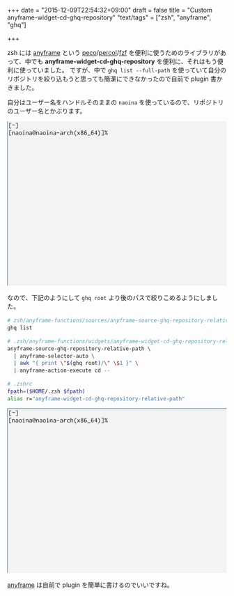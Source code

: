 +++
date = "2015-12-09T22:54:32+09:00"
draft = false
title = "Custom anyframe-widget-cd-ghq-repository"
"text/tags" = ["zsh", "anyframe", "ghq"]

+++

zsh には [anyframe][] という [peco](https://github.com/peco/peco)/[percol](https://github.com/mooz/percol)/[fzf](https://github.com/junegunn/fzf) を便利に使うためのライブラリがあって、中でも **anyframe-widget-cd-ghq-repository** を便利に、それはもう便利に使っていました。
ですが、中で `ghq list --full-path` を使っていて自分のリポジトリを絞り込もうと思っても簡潔にできなかったので自前で plugin 書かきました。

自分はユーザー名をハンドルそのままの `naoina` を使っているので、リポジトリのユーザー名とかぶります。

![before](/image/anyframe-peco-ghq-before.gif)

なので、下記のようにして `ghq root` より後のパスで絞りこめるようにしました。

```zsh
# zsh/anyframe-functions/sources/anyframe-source-ghq-repository-relative-path
ghq list
```


```zsh
# .zsh/anyframe-functions/widgets/anyframe-widget-cd-ghq-repository-relative-path
anyframe-source-ghq-repository-relative-path \
  | anyframe-selector-auto \
  | awk "{ print \"$(ghq root)/\" \$1 }" \
  | anyframe-action-execute cd --
```

```zsh
# .zshrc
fpath=($HOME/.zsh $fpath)
alias r="anyframe-widget-cd-ghq-repository-relative-path"
```

![after](/image/anyframe-peco-ghq-after.gif)

[anyframe][] は自前で plugin を簡単に書けるのでいいですね。

[anyframe]: https://github.com/mollifier/anyframe
